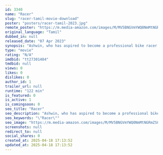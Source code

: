 ```yaml
---
id: 3340
name: "Racer"
slug: "racer-tamil-movie-download"
poster: "posters/racer-tamil-2023.jpg"
remote_poster: "https://m.media-amazon.com/images/M/MV5BNGVmYWQ0NmMtNGRmZS00OTQ0LTk1MjktM2YwZmUyZmYyYjg3XkEyXkFqcGdeQXVyMTA4MzQ4NzMw._V1_SX300.jpg"
original_language: "Tamil"
dubbed_in: null
released_date: "07 Apr 2023"
synopsis: "Ashwin, who has aspired to become a professional bike racer since childhood, faces rejection from his father to racing. Will Ashwin follow his dream when he gets a chance to race."
type: "movie"
rating: "N/A"
imdbid: "tt27301484"
tmdbid: null
views: 0
likes: 0
dislikes: 0
author_id: 1
trailer_url: null
runtime: "122 min"
is_featured: 0
is_active: 1
is_comingsoon: 0
seo_title: "Racer"
seo_description: "Ashwin, who has aspired to become a professional bike racer since childhood, faces rejection from his father to racing. Will Ashwin follow his dream when he gets a chance to race."
seo_keywords: "\"Racer\""
seo_image: "https://m.media-amazon.com/images/M/MV5BNGVmYWQ0NmMtNGRmZS00OTQ0LTk1MjktM2YwZmUyZmYyYjg3XkEyXkFqcGdeQXVyMTA4MzQ4NzMw._V1_SX300.jpg"
screenshots: null
redirect_to: null
social_shares: 0
created_at: 2025-04-18 17:13:52
updated_at: 2025-04-18 17:13:52
---
```


